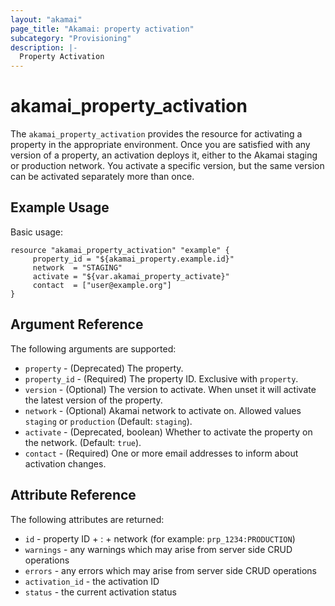 ```yaml
---
layout: "akamai"
page_title: "Akamai: property activation"
subcategory: "Provisioning"
description: |-
  Property Activation
---
```


# akamai_property_activation

The `akamai_property_activation` provides the resource for activating a property in the appropriate environment. Once you are satisfied with any version of a property, an activation deploys it, either to the Akamai staging or production network. You activate a specific version, but the same version can be activated separately more than once.

## Example Usage

Basic usage:

```hcl
resource "akamai_property_activation" "example" {
     property_id = "${akamai_property.example.id}"
     network  = "STAGING"
     activate = "${var.akamai_property_activate}"
     contact  = ["user@example.org"] 
}
```

## Argument Reference

The following arguments are supported:

* `property` - (Deprecated) The property.
* `property_id` - (Required) The property ID. Exclusive with `property`.
* `version` - (Optional) The version to activate. When unset it will activate the latest version of the property.
* `network` - (Optional) Akamai network to activate on. Allowed values `staging` or `production` (Default: `staging`).
* `activate` - (Deprecated, boolean) Whether to activate the property on the network. (Default: `true`).
* `contact` - (Required) One or more email addresses to inform about activation changes.

## Attribute Reference

The following attributes are returned:

* `id` - property ID + : + network (for example: `prp_1234:PRODUCTION`)
* `warnings` - any warnings which may arise from server side CRUD operations
* `errors` - any errors which may arise from server side CRUD operations
* `activation_id` - the activation ID
* `status` - the current activation status